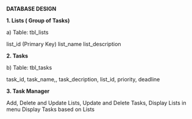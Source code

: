 ****DATABASE DESIGN****

**1. Lists ( Group of Tasks)**
   
a) Table: tbl_lists

list_id (Primary Key)
list_name
list_description




**2. Tasks**
   
b) Table: tbl_tasks

task_id,
task_name,,
task_decription,
list_id,
priority,
deadline


**3. Task Manager**

Add, Delete and Update Lists,
Update and Delete Tasks,
Display Lists in menu
Display Tasks based on Lists
